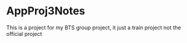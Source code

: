 # AppProj3Notes
This is a project for my BTS group project, it just a train project not the official project
